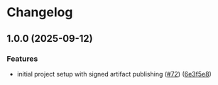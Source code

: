 # Changelog

## 1.0.0 (2025-09-12)


### Features

* initial project setup with signed artifact publishing ([#72](https://github.com/GoogleCloudPlatform/gcs-analytics-core/issues/72)) ([6e3f5e8](https://github.com/GoogleCloudPlatform/gcs-analytics-core/commit/6e3f5e89faec9cfa5242a08c2254ed8a93cf7c1b))
